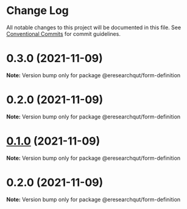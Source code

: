 # Change Log

All notable changes to this project will be documented in this file.
See [Conventional Commits](https://conventionalcommits.org) for commit guidelines.

# 0.3.0 (2021-11-09)

**Note:** Version bump only for package @eresearchqut/form-definition





# 0.2.0 (2021-11-09)

**Note:** Version bump only for package @eresearchqut/form-definition





# [0.1.0](https://github.com/eresearchqut/future-state-mono-repo/compare/@eresearchqut/form-definition@0.2.0...@eresearchqut/form-definition@0.1.0) (2021-11-09)

**Note:** Version bump only for package @eresearchqut/form-definition

# 0.2.0 (2021-11-09)

**Note:** Version bump only for package @eresearchqut/form-definition
